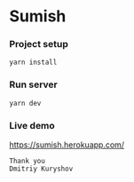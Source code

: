 # Sumish

### Project setup
```
yarn install
```

### Run server
```
yarn dev
```


### Live demo

https://sumish.herokuapp.com/



```
Thank you
Dmitriy Kuryshov
```

